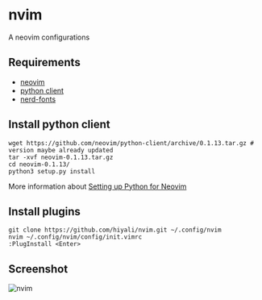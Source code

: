 # nvim
A neovim configurations

## Requirements
* [neovim](https://github.com/neovim/neovim/wiki/Installing-Neovim)
* [python client](https://pypi.python.org/pypi/neovim)
* [nerd-fonts](https://github.com/ryanoasis/nerd-fonts#font-installation)

## Install python client
```shell
wget https://github.com/neovim/python-client/archive/0.1.13.tar.gz # version maybe already updated
tar -xvf neovim-0.1.13.tar.gz
cd neovim-0.1.13/
python3 setup.py install
```
More information about [Setting up Python for Neovim](https://github.com/zchee/deoplete-jedi/wiki/Setting-up-Python-for-Neovim)

## Install plugins
```shell
git clone https://github.com/hiyali/nvim.git ~/.config/nvim
nvim ~/.config/nvim/config/init.vimrc
:PlugInstall <Enter>
```

## Screenshot
![nvim](https://raw.githubusercontent.com/hiyali/nvim/master/assets/images/screenshot-5.png "nvim")
